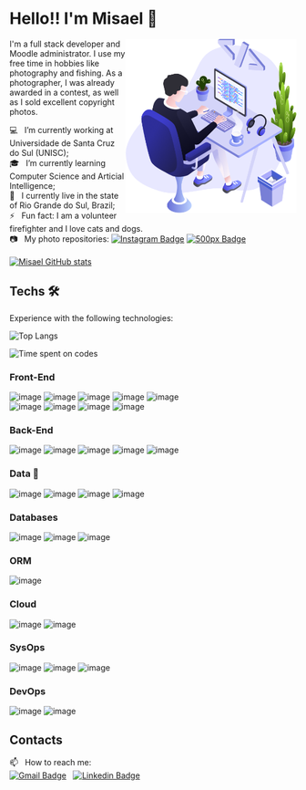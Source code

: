 # Hello!! I'm Misael 👋
<img align="right" src="images/illustration.png" width="300" />

I'm a full stack developer and Moodle administrator. I use my free time in hobbies like photography and fishing. As a photographer, I was already awarded in a contest, as well as I sold excellent copyright photos.

💻 &nbsp; I’m currently working at Universidade de Santa Cruz do Sul (UNISC);
<br />🎓 &nbsp; I’m currently learning Computer Science and Articial Intelligence;
<br /> :house_with_garden: &nbsp; I currently live in the state of Rio Grande do Sul, Brazil;
<br />⚡ &nbsp; Fun fact: I am a volunteer firefighter and I love cats and dogs.
<br />📷 &nbsp; My photo repositories: [![Instagram Badge](https://img.shields.io/badge/-misaelbr-blue?style=flat-square&logo=Instagram&logoColor=white&link=https://instagram.com/misaelbr/)](https://instagram.com/misaelbr/) [![500px Badge](https://img.shields.io/badge/-misaelbr-blue?style=flat-square&logo=500px&logoColor=white&link=https://500px.com/misaelbr/)](https://500px.com/misaelbr/)
<br /><br />
[![Misael GitHub stats](https://github-readme-stats.vercel.app/api?username=misaelbr&theme=react)](https://github.com/anuraghazra/github-readme-stats)
## Techs 🛠️
Experience with the following technologies:

![Top Langs](https://github-readme-stats.vercel.app/api/top-langs/?username=misaelbr&size_weight=0.5&count_weight=0.5&show_icons=true&theme=dark&langs_count=20&layout=pie)

![Time spent on codes](https://github-readme-stats.vercel.app/api/wakatime?username=misaelbr&layout=compact&theme=dark)

### Front-End
![image](https://img.shields.io/badge/-css-1572B6?logo=css3&style=for-the-badge&logoColor=white)
![image](https://img.shields.io/badge/-JavaScript-F7DF1E?logo=JavaScript&logoColor=black&style=for-the-badge)
![image](https://img.shields.io/badge/-html-E34F26?logo=html5&style=for-the-badge&logoColor=white) 
![image](https://img.shields.io/badge/-TypeScript-3178C6?logo=typescript&style=for-the-badge&logoColor=white)
![image](https://img.shields.io/badge/next.js-000000?style=for-the-badge&logo=nextdotjs&logoColor=white) 
<br />
![image](https://img.shields.io/badge/-ReactJs-087ea4?logo=react&logoColor=white&style=for-the-badge)
![image](https://img.shields.io/badge/Tailwind_CSS-38B2AC?style=for-the-badge&logo=tailwind-css&logoColor=white)
![image](https://img.shields.io/badge/Material--UI-0081CB?style=for-the-badge&logo=material-ui&logoColor=white)
![image](https://img.shields.io/badge/jQuery-0769AD?style=for-the-badge&logo=jquery&logoColor=white)

### Back-End
![image](https://img.shields.io/badge/-Node.js-339933?logo=nodedotjs&style=for-the-badge&logoColor=white)
![image](https://img.shields.io/badge/nestjs-%23E0234E.svg?style=for-the-badge&logo=nestjs&logoColor=white) 
![image](https://img.shields.io/badge/express.js-%23404d59.svg?style=for-the-badge&logo=express&logoColor=%2361DAFB)
![image](https://img.shields.io/badge/-TypeScript-3178C6?logo=typescript&style=for-the-badge&logoColor=white) 
![image](https://img.shields.io/badge/PHP-777BB4?style=for-the-badge&logo=php&logoColor=white)

### Data 🎲
![image](https://img.shields.io/badge/Python-3776AB?style=for-the-badge&logo=python&logoColor=white) 
![image](https://img.shields.io/badge/pandas-%23150458.svg?style=for-the-badge&logo=pandas&logoColor=white) 
![image](https://img.shields.io/badge/Plotly-%233F4F75.svg?style=for-the-badge&logo=plotly&logoColor=white) 
![image](https://img.shields.io/badge/Apache%20Airflow-017CEE?style=for-the-badge&logo=Apache%20Airflow&logoColor=white)

### Databases
![image](https://img.shields.io/badge/-PostgreSQL-4169E1?logo=postgresql&style=for-the-badge&logoColor=white) 
![image](https://img.shields.io/badge/MongoDB-%234ea94b.svg?style=for-the-badge&logo=mongodb&logoColor=white) 
![image](https://img.shields.io/badge/mysql-%2300f.svg?style=for-the-badge&logo=mysql&logoColor=white)

### ORM
![image](https://img.shields.io/badge/Prisma-3982CE?style=for-the-badge&logo=Prisma&logoColor=white)

### Cloud
![image](https://img.shields.io/badge/Amazon_AWS-232F3E?style=for-the-badge&logo=amazon-aws&logoColor=white)
![image](https://img.shields.io/badge/Microsoft_Azure-0089D6?style=for-the-badge&logo=microsoft-azure&logoColor=white)

### SysOps 
![image](https://img.shields.io/badge/Linux-FCC624?style=for-the-badge&logo=linux&logoColor=black) 
![image](https://img.shields.io/badge/Debian-D70A53?style=for-the-badge&logo=debian&logoColor=white) 
![image](https://img.shields.io/badge/-Slackware-%231357BD?style=for-the-badge&logo=slackware&logoColor=white)

### DevOps
![image](https://img.shields.io/badge/apache-%23D42029.svg?style=for-the-badge&logo=apache&logoColor=white)
![image](https://img.shields.io/badge/docker-%230db7ed.svg?style=for-the-badge&logo=docker&logoColor=white)

## Contacts
📫 &nbsp; How to reach me:<br />
[![Gmail Badge](https://img.shields.io/badge/-misael.bandeira@gmail.com-blue?style=for-the-badge&logo=Gmail&logoColor=white&link=mailto:misael.bandeira@gmail.com)](mailto:misael.bandeira@gmai.com) &nbsp;
[![Linkedin Badge](https://img.shields.io/badge/-misaelbr-blue?style=for-the-badge&logo=Linkedin&&logoColor=whitelink=https://www.linkedin.com/in/misaelbr/)](https://www.linkedin.com/in/misaelbr/)

